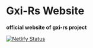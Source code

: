 # Gxi-Rs Website

**official website of gxi-rs project**

[![Netlify Status](https://api.netlify.com/api/v1/badges/4e121d90-b388-4205-b11a-86fc4fe480a7/deploy-status)](https://app.netlify.com/sites/keen-turing-e357c2/deploys)
